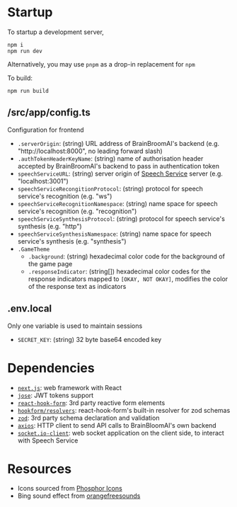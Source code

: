 # Startup
To startup a development server,
```
npm i
npm run dev
```

Alternatively, you may use `pnpm` as a drop-in replacement for `npm`

To build:
```
npm run build
```

## /src/app/config.ts
Configuration for frontend
- `.serverOrigin`: (string) URL address of BrainBroomAI's backend (e.g. "http://localhost:8000", no leading forward slash)
- `.authTokenHeaderKeyName`: (string) name of authorisation header accepted by BrainBroomAI's backend to pass in authentication token
- `speechServiceURL`: (string) server origin of [Speech Service](https://github.com/BrainBloomAI/SpeechService) server (e.g. "localhost:3001")
- `speechServiceRecongitionProtocol`: (string) protocol for speech service's recognition (e.g. "ws")
- `speechServiceRecognitionNamespace`: (string) name space for speech service's recognition (e.g. "recognition")
- `speechServiceSynthesisProtocol`: (string) protocol for speech service's synthesis (e.g. "http")
- `speechServiceSynthesisNamespace`: (string) name space for speech service's synthesis (e.g. "synthesis")
- `.GameTheme`
	- `.background`: (string) hexadecimal color code for the background of the game page
	- `.responseIndicator`: (string[]) hexadecimal color codes for the response indicators mapped to `[OKAY, NOT OKAY]`, modifies the color of the response text as indicators

## .env.local
Only one variable is used to maintain sessions
- `SECRET_KEY`: (string) 32 byte base64 encoded key

# Dependencies
- [`next.js`](https://nextjs.org/): web framework with React
- [`jose`](https://www.npmjs.com/package/jose): JWT tokens support
- [`react-hook-form`](https://react-hook-form.com/): 3rd party reactive form elements
- [`hookform/resolvers`](https://react-hook-form.com/get-started#SchemaValidation): react-hook-form's built-in resolver for zod schemas
- [`zod`](https://zod.dev/): 3rd party schema declaration and validation
- [`axios`](https://axios-http.com/): HTTP client to send API calls to BrainBloomAI's own backend
- [`socket.io-client`](https://socket.io/): web socket application on the client side, to interact with Speech Service

# Resources
- Icons sourced from [Phosphor Icons](https://phosphoricons.com/)
- Bing sound effect from [orangefreesounds](https://orangefreesounds.com/mario-coin-sound/)